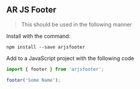 ## AR JS Footer

> This should be used in the following manner

Install with the command:

```
npm install --save arjsfooter
```

Add to a JavaScript project with the following code

```javascript
import { footer } from 'arjsfooter';

footer('Some Name');
```
